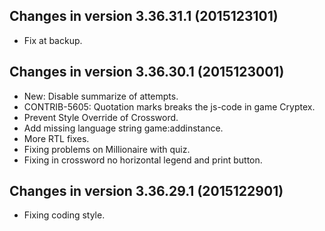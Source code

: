 Changes in version 3.36.31.1 (2015123101)
------------------------------------------------------------------
- Fix at backup.

Changes in version 3.36.30.1 (2015123001)
------------------------------------------------------------------
- New: Disable summarize of attempts.
- CONTRIB-5605: Quotation marks breaks the js-code in game Cryptex.
- Prevent Style Override of Crossword.
- Add missing language string game:addinstance.
- More RTL fixes.
- Fixing problems on Millionaire with quiz.
- Fixing in crossword no horizontal legend and print button.

Changes in version 3.36.29.1 (2015122901)
------------------------------------------------------------------
- Fixing coding style.
